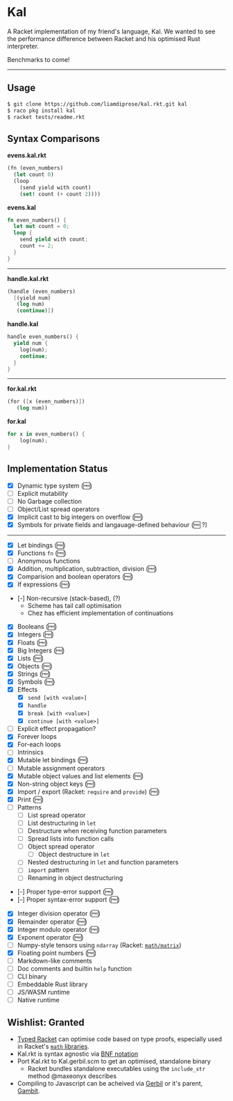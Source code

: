 # Kal

A Racket implementation of my friend's language, Kal. We wanted to see
the performance difference between Racket and his optimised Rust interpreter.

Benchmarks to come!

---

## Usage

```bash
$ git clone https://github.com/liamdiprose/kal.rkt.git kal
$ raco pkg install kal
$ racket tests/readme.rkt
```

## Syntax Comparisons

**evens.kal.rkt**
```scheme
(fn (even_numbers)
  (let count 0)
  (loop
    (send yield with count)
    (set! count (+ count 2))))
```

**evens.kal**
```rust
fn even_numbers() {
  let mut count = 0;
  loop {
    send yield with count;
    count += 2;
  }
}
```

---

**handle.kal.rkt**
```scheme
(handle (even_numbers)
  [(yield num)
   (log num)
   (continue)])
```

**handle.kal**
```rust
handle even_numbers() {
  yield num {
    log(num);
    continue;
  }
}
```
---

**for.kal.rkt**
```scheme
(for ([x (even_numbers)])
   (log num))
```

**for.kal**
```rust
for x in even_numbers() {
    log(num);
}
```

## Implementation Status

- [x] Dynamic type system (:free:)
- [ ] Explicit mutability
- [ ] No Garbage collection
- [ ] Object/List spread operators
- [x] Implicit cast to big integers on overflow (:free:)
- [x] Symbols for private fields and langauage-defined behaviour (:free: ?)

---

- [x] Let bindings (:free:)
- [x] Functions `fn` (:free:)
- [ ] Anonymous functions
- [x] Addition, multiplication, subtraction, division (:free:)
- [x] Comparision and boolean operators (:free:)
- [x] If expressions (:free:)
- [-] Non-recursive (stack-based), (?)
  - Scheme has tail call optimisation
  - Chez has efficient implementation of continuations
- [x] Booleans (:free:)
- [x] Integers (:free:)
- [x] Floats (:free:)
- [x] Big Integers (:free:)
- [x] Lists (:free:)
- [x] Objects (:free:)
- [x] Strings (:free:)
- [x] Symbols (:free:)
- [x] Effects
  - [x] `send [with <value>]`
  - [x] `handle`
  - [x] `break [with <value>]`
  - [x] `continue [with <value>]`
- [ ] Explicit effect propagation?
- [x] Forever loops
- [x] For-each loops
- [ ] Intrinsics
- [x] Mutable let bindings (:free:)
- [ ] Mutable assignment operators
- [x] Mutable object values and list elements (:free:)
- [x] Non-string object keys (:free:)
- [x] Import / export (Racket: `require` and `provide`) (:free:)
- [x] Print (:free:)
- [ ] Patterns
  - [ ] List spread operator
  - [ ] List destructuring in `let`
  - [ ] Destructure when receiving function parameters
  - [ ] Spread lists into function calls
  - [ ] Object spread operator
    - [ ] Object destructure in `let`
  - [ ] Nested destructuring in `let` and function parameters
  - [ ] `import` pattern
  - [ ] Renaming in object destructuring
- [-] Proper type-error support (:free:)
- [-] Proper syntax-error support (:free:)
- [x] Integer division operator (:free:)
- [x] Remainder operator (:free:)
- [x] Integer modulo operator (:free:)
- [x] Exponent operator (:free:)
- [ ] Numpy-style tensors using `ndarray` (Racket: [`math/matrix`](https://docs.racket-lang.org/math/matrices.html))
- [x] Floating point numbers (:free:)
- [ ] Markdown-like comments
- [ ] Doc comments and builtin `help` function
- [ ] CLI binary
- [ ] Embeddable Rust library
- [ ] JS/WASM runtime
- [ ] Native runtime

## Wishlist: Granted

- [Typed Racket](https://docs.racket-lang.org/ts-guide/index.html) can optimise code based on type proofs, 
  especially used in Racket's [`math` libraries](https://docs.racket-lang.org/math/index.html).
- Kal.rkt is syntax agnostic via [BNF notation](lang/ast.rkt)
- Port Kal.rkt to Kal.gerbil.scm to get an optimised, standalone binary
  - Racket bundles standalone executables using the `include_str` method @maxeonyx describes
- Compiling to Javascript can be acheived via [Gerbil](https://cons.io) or it's parent, [Gambit](https://gambitscheme.org/).

